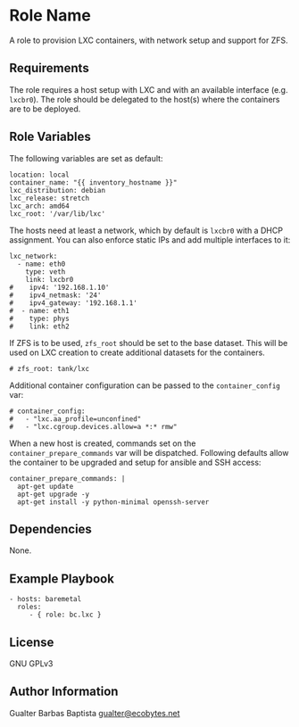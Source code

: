 Role Name
=========

A role to provision LXC containers, with network setup and support for ZFS.

Requirements
------------

The role requires a host setup with LXC and with an available interface (e.g.
`lxcbr0`). The role should be delegated to the host(s) where the containers are
to be deployed.

Role Variables
--------------

The following variables are set as default:

```
location: local
container_name: "{{ inventory_hostname }}"
lxc_distribution: debian
lxc_release: stretch
lxc_arch: amd64
lxc_root: '/var/lib/lxc'
```

The hosts need at least a network, which by default is `lxcbr0` with a DHCP
assignment. You can also enforce static IPs and add multiple interfaces to
it:

```
lxc_network:
  - name: eth0
    type: veth
    link: lxcbr0
#    ipv4: '192.168.1.10'
#    ipv4_netmask: '24'
#    ipv4_gateway: '192.168.1.1'
#  - name: eth1
#    type: phys
#    link: eth2
```

If ZFS is to be used, `zfs_root` should be set to the base dataset. This will be
used on LXC creation to create additional datasets for the containers.

```
# zfs_root: tank/lxc
```

Additional container configuration can be passed to the `container_config` var:

```
# container_config:
#   - "lxc.aa_profile=unconfined"
#   - "lxc.cgroup.devices.allow=a *:* rmw"
```

When a new host is created, commands set on the `container_prepare_commands` var
will be dispatched. Following defaults allow the container to be upgraded and
setup for ansible and SSH access:

```
container_prepare_commands: |
  apt-get update
  apt-get upgrade -y
  apt-get install -y python-minimal openssh-server
```


Dependencies
------------

None.

Example Playbook
----------------

    - hosts: baremetal
      roles:
         - { role: bc.lxc }

License
-------

GNU GPLv3

Author Information
------------------

Gualter Barbas Baptista <gualter@ecobytes.net>
